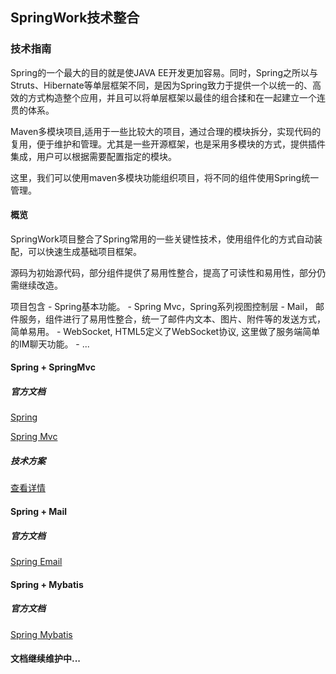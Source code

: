 ## SpringWork技术整合

### 技术指南

Spring的一个最大的目的就是使JAVA EE开发更加容易。同时，Spring之所以与Struts、Hibernate等单层框架不同，是因为Spring致力于提供一个以统一的、高效的方式构造整个应用，并且可以将单层框架以最佳的组合揉和在一起建立一个连贯的体系。

Maven多模块项目,适用于一些比较大的项目，通过合理的模块拆分，实现代码的复用，便于维护和管理。尤其是一些开源框架，也是采用多模块的方式，提供插件集成，用户可以根据需要配置指定的模块。

这里，我们可以使用maven多模块功能组织项目，将不同的组件使用Spring统一管理。

#### 概览

SpringWork项目整合了Spring常用的一些关键性技术，使用组件化的方式自动装配，可以快速生成基础项目框架。

源码为初始源代码，部分组件提供了易用性整合，提高了可读性和易用性，部分仍需继续改造。

项目包含
	- Spring基本功能。
	- Spring Mvc，Spring系列视图控制层
	- Mail， 邮件服务，组件进行了易用性整合，统一了邮件内文本、图片、附件等的发送方式，简单易用。
	- WebSocket, HTML5定义了WebSocket协议, 这里做了服务端简单的IM聊天功能。
	- ... 

#### Spring + SpringMvc

##### 官方文档

[Spring](https://docs.spring.io/spring/docs/5.0.12.RELEASE/spring-framework-reference/core.html#spring-core)

[Spring Mvc](https://docs.spring.io/spring/docs/5.0.12.RELEASE/spring-framework-reference/web.html#spring-web)

##### 技术方案

[查看详情](springwork-web/README.md)

#### Spring + Mail

##### 官方文档

[Spring Email](https://docs.spring.io/spring/docs/5.0.12.RELEASE/spring-framework-reference/integration.html#mail-introduction)

#### Spring + Mybatis

##### 官方文档

[Spring Mybatis](http://www.mybatis.org/mybatis-3/zh/index.html)



#### 文档继续维护中...

